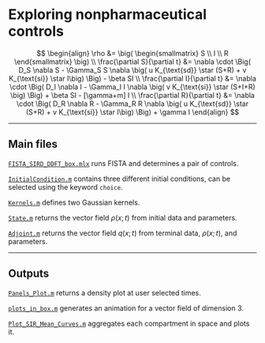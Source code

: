# Exploring nonpharmaceutical controls

$$
\begin{align}
	\rho &= \big( \begin{smallmatrix} S \\ I \\ R \end{smallmatrix} \big)
	\\
	\frac{\partial S}{\partial t} &=
            \nabla \cdot \Big( D_S \nabla S - \Gamma_S S \nabla \big( u K_{\text{sd}} \star (S+R) + v K_{\text{si}}
                                \star I\big)  \Big) - \beta SI
	\\
	\frac{\partial I}{\partial t} &=
           \nabla \cdot \Big( D_I \nabla I - \Gamma_I I \nabla \big( v K_{\text{si}} \star (S+I+R) \big)  \Big)
                + \beta SI - [\gamma+m] I
	\\
	\frac{\partial R}{\partial t} &=
           \nabla \cdot \Big( D_R \nabla R - \Gamma_R R \nabla \big( u K_{\text{sd}} \star (S+R) +  v K_{\text{si}}
                                 \star I\big)  \Big) + \gamma I
\end{align}
$$

---
## Main files

[`FISTA_SIRD_DDFT_box.mlx`](FISTA_SIRD_DDFT_box.mlx)  runs FISTA and determines a pair of controls.


[`InitialCondition.m`](InitialCondition.m) contains three different initial conditions, can be selected using the keyword `choice`.

[`Kernels.m`](Kernels.m) defines two Gaussian kernels.

[`State.m`](State.m) returns the vector field $\rho(x;t)$ from initial data and parameters.

[`Adjoint.m`](Adjoint.m) returns the vector field $q(x;t)$ from terminal data, $\rho(x;t)$, and parameters.


---

## Outputs

[`Panels_Plot.m`](Panels_Plot.m) returns a density plot at user selected times.

[`plots_in_box.m`](plots_in_box.m) generates an animation for a vector field of dimension 3.

[`Plot_SIR_Mean_Curves.m`](Plot_SIR_Mean_Curves.m) aggregates each compartment in space and plots it.

